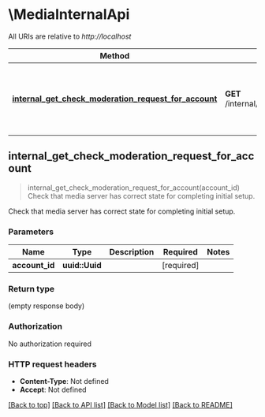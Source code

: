 # \MediaInternalApi

All URIs are relative to *http://localhost*

Method | HTTP request | Description
------------- | ------------- | -------------
[**internal_get_check_moderation_request_for_account**](MediaInternalApi.md#internal_get_check_moderation_request_for_account) | **GET** /internal/media_api/moderation/request/{account_id} | Check that media server has correct state for completing initial setup.



## internal_get_check_moderation_request_for_account

> internal_get_check_moderation_request_for_account(account_id)
Check that media server has correct state for completing initial setup.

Check that media server has correct state for completing initial setup. 

### Parameters


Name | Type | Description  | Required | Notes
------------- | ------------- | ------------- | ------------- | -------------
**account_id** | **uuid::Uuid** |  | [required] |

### Return type

 (empty response body)

### Authorization

No authorization required

### HTTP request headers

- **Content-Type**: Not defined
- **Accept**: Not defined

[[Back to top]](#) [[Back to API list]](../README.md#documentation-for-api-endpoints) [[Back to Model list]](../README.md#documentation-for-models) [[Back to README]](../README.md)

